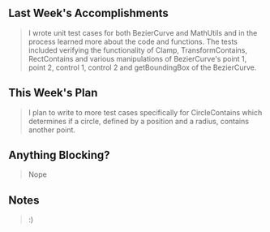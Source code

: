 ## Last Week's Accomplishments

> I wrote unit test cases for both BezierCurve and MathUtils and in the process learned more about the code and functions. The tests included verifying the functionality of Clamp, TransformContains, RectContains and various manipulations of BezierCurve's point 1, point 2, control 1, control 2 and getBoundingBox of the BezierCurve. 

## This Week's Plan

> I plan to write to more test cases specifically for CircleContains which determines if a circle, defined by a position and a radius, contains another point.

## Anything Blocking?

>  Nope

## Notes

> :)
